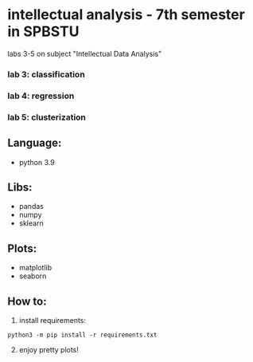 # intellectual analysis - 7th semester in SPBSTU
labs 3-5 on subject "Intellectual Data Analysis" 

### lab 3: classification
### lab 4: regression
### lab 5: clusterization

## Language:
- python 3.9
## Libs:
- pandas
- numpy
- sklearn
## Plots:
- matplotlib
- seaborn

## How to:
1. install requirements:
``` 
python3 -m pip install -r requirements.txt
```
2. enjoy pretty plots!
